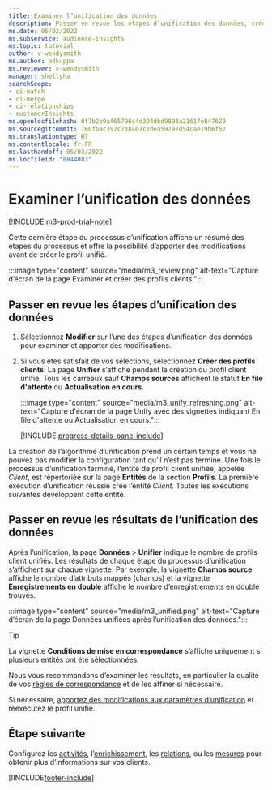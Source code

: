 ```yaml
---
title: Examiner l’unification des données
description: Passer en revue les étapes d’unification des données, créer des profils client unifiés et examiner les résultats
ms.date: 06/02/2022
ms.subservice: audience-insights
ms.topic: tutorial
author: v-wendysmith
ms.author: adkuppa
ms.reviewer: v-wendysmith
manager: shellyha
searchScope:
- ci-match
- ci-merge
- ci-relationships
- customerInsights
ms.openlocfilehash: 0f7b2e9af65796c4d304dbd9893a21617e847620
ms.sourcegitcommit: 760fbac397c738407c7dea59297d54cae19b6f57
ms.translationtype: HT
ms.contentlocale: fr-FR
ms.lasthandoff: 06/03/2022
ms.locfileid: "8844083"
---
```

# <a name="review-data-unification"></a>Examiner l’unification des données

[!INCLUDE [m3-prod-trial-note](includes/m3-prod-trial-note.md)]

Cette dernière étape du processus d’unification affiche un résumé des étapes du processus et offre la possibilité d’apporter des modifications avant de créer le profil unifié.

:::image type="content" source="media/m3_review.png" alt-text="Capture d’écran de la page Examiner et créer des profils clients.":::

## <a name="review-the-data-unification-steps"></a>Passer en revue les étapes d’unification des données

1. Sélectionnez **Modifier** sur l’une des étapes d’unification des données pour examiner et apporter des modifications.

1. Si vous êtes satisfait de vos sélections, sélectionnez **Créer des profils clients**. La page **Unifier** s’affiche pendant la création du profil client unifié. Tous les carreaux sauf **Champs sources** affichent le statut **En file d'attente** ou **Actualisation en cours**.

   :::image type="content" source="media/m3_unify_refreshing.png" alt-text="Capture d'écran de la page Unify avec des vignettes indiquant En file d'attente ou Actualisation en cours.":::

   [!INCLUDE [progress-details-pane-include](includes/progress-details-pane.md)]

La création de l’algorithme d’unification prend un certain temps et vous ne pouvez pas modifier la configuration tant qu’il n’est pas terminé. Une fois le processus d’unification terminé, l’entité de profil client unifiée, appelée *Client*, est répertoriée sur la page **Entités** de la section **Profils**. La première exécution d’unification réussie crée l’entité *Client*. Toutes les exécutions suivantes développent cette entité.

## <a name="review-the-results-of-data-unification"></a>Passer en revue les résultats de l’unification des données

Après l’unification, la page **Données** > **Unifier** indique le nombre de profils client unifiés. Les résultats de chaque étape du processus d’unification s’affichent sur chaque vignette. Par exemple, la vignette **Champs source** affiche le nombre d’attributs mappés (champs) et la vignette **Enregistrements en double** affiche le nombre d’enregistrements en double trouvés.

:::image type="content" source="media/m3_unified.png" alt-text="Capture d’écran de la page Données unifiées après l’unification des données.":::

> [!TIP]
> La vignette **Conditions de mise en correspondance** s’affiche uniquement si plusieurs entités ont été sélectionnées.

Nous vous recommandons d’examiner les résultats, en particulier la qualité de vos [règles de correspondance](data-unification-update.md#manage-match-rules) et de les affiner si nécessaire.

Si nécessaire, [apportez des modifications aux paramètres d’unification](data-unification-update.md) et réexécutez le profil unifié.

## <a name="next-step"></a>Étape suivante

Configurez les [activités](activities.md), l’[enrichissement](enrichment-hub.md), les [relations](relationships.md), ou les [mesures](measures.md) pour obtenir plus d’informations sur vos clients.

[!INCLUDE[footer-include](includes/footer-banner.md)]

